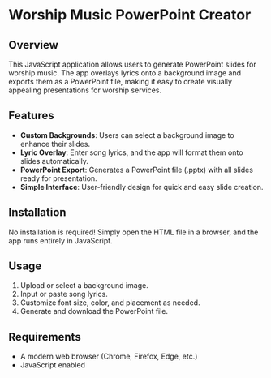 # Worship Music PowerPoint Creator

## Overview
This JavaScript application allows users to generate PowerPoint slides for worship music. The app overlays lyrics onto a background image and exports them as a PowerPoint file, making it easy to create visually appealing presentations for worship services.

## Features
- **Custom Backgrounds**: Users can select a background image to enhance their slides.
- **Lyric Overlay**: Enter song lyrics, and the app will format them onto slides automatically.
- **PowerPoint Export**: Generates a PowerPoint file (.pptx) with all slides ready for presentation.
- **Simple Interface**: User-friendly design for quick and easy slide creation.

## Installation
No installation is required! Simply open the HTML file in a browser, and the app runs entirely in JavaScript.

## Usage
1. Upload or select a background image.
2. Input or paste song lyrics.
3. Customize font size, color, and placement as needed.
4. Generate and download the PowerPoint file.

## Requirements
- A modern web browser (Chrome, Firefox, Edge, etc.)
- JavaScript enabled